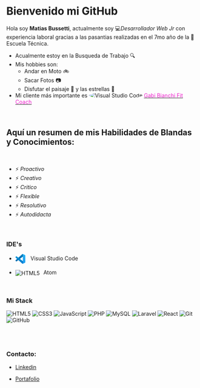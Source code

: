 # Bienvenido mi GitHub

Hola soy **Matias Bussetti**, actualmente soy :computer:_Desarrollador Web Jr_ con experiencia laboral gracias a las pasantias realizadas en el 7mo año de la :school_satchel: Escuela Técnica.

- Acualmente estoy en la Busqueda de Trabajo :mag:
- Mis hobbies son:
  - Andar en Moto :bike:
  - Sacar Fotos :camera:
  - Disfutar el paisaje :sunrise_over_mountains: y las estrellas :milky_way:
- Mi cliente más importante es <img alt="Visual Studio Code" style="border-radius: 50%" width="26px" src="https://gabibianchifitcoach.com.ar/img/gabifit-logo.jpg" /> <a href="https://gabibianchifitcoach.com.ar/"><span style="color: #ee22cc">Gabi Bianchi Fit Coach</span></a>

<br>

## Aquí un resumen de mis Habilidades de Blandas y Conocimientos:

<br>

- ⚡ _Proactivo_
- ⚡ _Creativo_
- ⚡ _Critico_
- ⚡ _Flexible_
- ⚡ _Resolutivo_
- ⚡ _Autodidacta_

<br>

### IDE's

- <img align="center" alt="Visual Studio Code" width="26px" src="https://raw.githubusercontent.com/github/explore/80688e429a7d4ef2fca1e82350fe8e3517d3494d/topics/visual-studio-code/visual-studio-code.png" /> <span style="margin: 0 0 0 10px">Visual Studio Code</span>

- <img align="center" alt="HTML5" width="26px" src="https://upload.wikimedia.org/wikipedia/commons/e/e2/Atom_1.0_icon.png" /><span style="margin: 0 0 0 10px">Atom</span>

<br>

### Mi Stack

![HTML5](https://img.shields.io/badge/html5%20-%23E34F26.svg?&style=for-the-badge&logo=html5&logoColor=white)
![CSS3](https://img.shields.io/badge/css3%20-%231572B6.svg?&style=for-the-badge&logo=css3&logoColor=white)
![JavaScript](https://img.shields.io/badge/javascript%20-%23323330.svg?&style=for-the-badge&logo=javascript&logoColor=%23F7DF1E)
![PHP](https://img.shields.io/badge/php-%23316192.svg?&style=for-the-badge&logo=PHP&logoColor=white)
![MySQL](https://img.shields.io/badge/mysql-%2300f.svg?&style=for-the-badge&logo=mysql&logoColor=white)
![Laravel](https://img.shields.io/badge/laravel%20-%23F05033.svg?&style=for-the-badge&logo=laravel&logoColor=white)
![React](https://img.shields.io/badge/React-%230db7ed.svg?style=for-the-badge&logo=react&logoColor=white)
![Git](https://img.shields.io/badge/git%20-%23F05033.svg?&style=for-the-badge&logo=git&logoColor=white)
![GitHub](https://img.shields.io/badge/github%20-%23121011.svg?&style=for-the-badge&logo=github&logoColor=white)

<br>
<br>

### Contacto:

- <a href="https://www.linkedin.com/in/matias-ezequiel-bussetti-82a9531a2/">Linkedin</a>

- <a href="http://matiasbussetti.space/">Portafolio</a>
